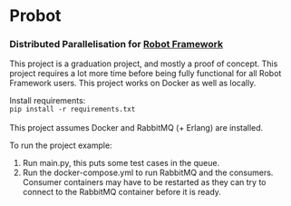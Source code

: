 # Probot

### Distributed Parallelisation for [Robot Framework](https://robotframework.org/)

This project is a graduation project, and mostly a proof of concept. This project requires a lot more time before being
fully functional for all Robot Framework users. This project works on Docker as well as locally.

Install requirements:<br>
```pip install -r requirements.txt```<br><br>
This project assumes Docker and RabbitMQ (+ Erlang) are installed.

To run the project example:
<ol>
<li>Run main.py, this puts some test cases in the queue.</li>
<li>Run the docker-compose.yml to run RabbitMQ and the consumers. Consumer containers may have to be restarted as they 
can try to connect to the RabbitMQ container before it is ready.</li>
</ol>